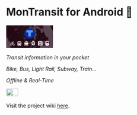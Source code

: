# MonTransit for Android 🍁

<img width="25%" height="25%" src="https://github.com/mtransitapps/mtransit-for-android/blob/master/app-android/src/main/play/listings/en-US/graphics/feature-graphic/1.png?raw=true"/>

_Transit information in your pocket_

_Bike, Bus, Light Rail, Subway, Train…_

_Offline & Real-Time_

<a href="https://play.google.com/store/apps/details?id=org.mtransit.android">
  <img width="25%" height="25%" src="https://play.google.com/intl/en_us/badges/static/images/badges/en_badge_web_generic.png"/>
</a>

Visit the project wiki [here](https://github.com/mtransitapps/mtransit-for-android/wiki).
